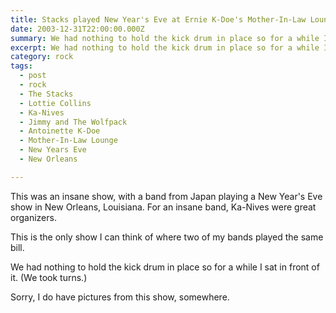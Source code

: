 ```yaml
---
title: Stacks played New Year's Eve at Ernie K-Doe's Mother-In-Law Lounge with Lottie Collins, Ka-Nives, and Jimmy and The Wolfpack.
date: 2003-12-31T22:00:00.000Z
summary: We had nothing to hold the kick drum in place so for a while I sat in front of it.
excerpt: We had nothing to hold the kick drum in place so for a while I sat in front of it.
category: rock
tags:
  - post 
  - rock
  - The Stacks
  - Lottie Collins
  - Ka-Nives
  - Jimmy and The Wolfpack
  - Antoinette K-Doe
  - Mother-In-Law Lounge
  - New Years Eve
  - New Orleans

---
```


This was an insane show, with a band from Japan playing a New Year's Eve show in New Orleans, Louisiana. For an insane band, Ka-Nives were great organizers.

This is the only show I can think of where two of my bands played the same bill.

We had nothing to hold the kick drum in place so for a while I sat in front of it. (We took turns.)

Sorry, I do have pictures from this show, somewhere.